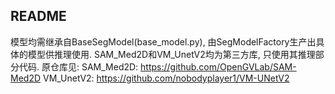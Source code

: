 ## README
模型均需继承自BaseSegModel(base_model.py), 由SegModelFactory生产出具体的模型供推理使用. SAM_Med2D和VM_UnetV2均为第三方库, 只使用其推理部分代码. 原仓库见:
SAM_Med2D: https://github.com/OpenGVLab/SAM-Med2D
VM_UnetV2: https://github.com/nobodyplayer1/VM-UNetV2